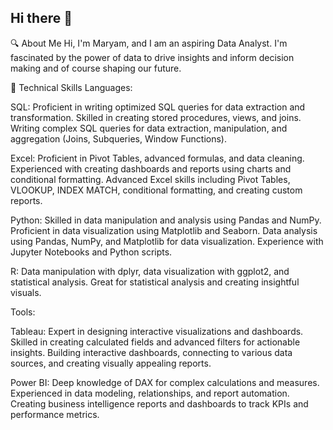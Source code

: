 ## Hi there 👋

🔍 About Me
Hi, I'm Maryam, and I am an aspiring Data Analyst. I'm fascinated by the power of data to drive insights and inform decision making and of course shaping our future. 

🔧 Technical Skills
Languages:

SQL: Proficient in writing optimized SQL queries for data extraction and transformation.
Skilled in creating stored procedures, views, and joins.
Writing complex SQL queries for data extraction, manipulation, and aggregation (Joins, Subqueries, Window Functions).

Excel: Proficient in Pivot Tables, advanced formulas, and data cleaning.
Experienced with creating dashboards and reports using charts and conditional formatting.
Advanced Excel skills including Pivot Tables, VLOOKUP, INDEX MATCH, conditional formatting, and creating custom reports.

Python: Skilled in data manipulation and analysis using Pandas and NumPy.
Proficient in data visualization using Matplotlib and Seaborn.
Data analysis using Pandas, NumPy, and Matplotlib for data visualization. Experience with Jupyter Notebooks and Python scripts.

R: Data manipulation with dplyr, data visualization with ggplot2, and statistical analysis. Great for statistical analysis and creating insightful visuals.

Tools:

Tableau: Expert in designing interactive visualizations and dashboards.
Skilled in creating calculated fields and advanced filters for actionable insights.
Building interactive dashboards, connecting to various data sources, and creating visually appealing reports.

Power BI: Deep knowledge of DAX for complex calculations and measures.
Experienced in data modeling, relationships, and report automation.
Creating business intelligence reports and dashboards to track KPIs and performance metrics.



